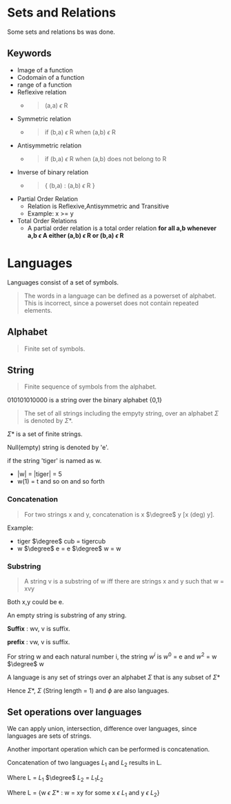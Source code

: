 # Sets and Relations

Some sets and relations bs was done.

## Keywords

-   Image of a function
-   Codomain of a function
-   range of a function
-   Reflexive relation
    -   > (a,a) $\epsilon$ R
-   Symmetric relation
    -   > if (b,a) $\epsilon$ R when (a,b) $\epsilon$ R
-   Antisymmetric relation
    -   > if (b,a) $\epsilon$ R when (a,b) does not belong to R
-   Inverse of binary relation
    -   > { (b,a) : (a,b) $\epsilon$ R }
-   Partial Order Relation
    -   Relation is Reflexive,Antisymmetric and Transitive
    -   Example: x >= y
-   Total Order Relations
    -   A partial order relation is a total order relation **for all a,b whenever a,b $\epsilon$ A either (a,b) $\epsilon$ R or (b,a) $\epsilon$ R**

# Languages

Languages consist of a set of symbols.

> The words in a language can be defined as a powerset of alphabet. This is incorrect, since a powerset does not contain repeated elements.

## Alphabet

> Finite set of symbols.

## String

> Finite sequence of symbols from the alphabet.

010101010000 is a string over the binary alphabet {0,1}

> The set of all strings including the empyty string, over an alphabet $\Sigma$ is denoted by $\Sigma$\*.

$\Sigma$\* is a set of finite strings.

Null(empty) string is denoted by 'e'.

if the string 'tiger' is named as w.

-   |w| = |tiger| = 5
-   w(1) = t and so on and so forth

### Concatenation

> For two strings x and y, concatenation is x $\degree$ y [x (deg) y].

Example:

-   tiger $\degree$ cub = tigercub
-   w $\degree$ e = e $\degree$ w = w

### Substring

> A string v is a substring of w iff there are strings x and y such that w = xvy

Both x,y could be e.

An empty string is substring of any string.

**Suffix** : wv, v is suffix.

**prefix** : vw, v is suffix.

For string w and each natural number i, the string $w^i$ is $w^0$ = e and $w^2$ = w $\degree$ w

A language is any set of strings over an alphabet $\Sigma$ that is any subset of $\Sigma$\*

Hence $\Sigma$\*, $\Sigma$ (String length = 1) and $\phi$ are also languages.

## Set operations over languages

We can apply union, intersection, difference over languages, since languages are sets of strings.

Another important operation which can be performed is concatenation.

Concatenation of two languages $L_1$ and $L_2$ results in L.

Where L = $L_1$ $\degree$ $L_2$ = $L_1$$L_2$

Where L = {w $\epsilon$ $\Sigma$\* : w = xy for some x $\epsilon$ $L_1$ and y $\epsilon$ $L_2$}
